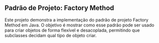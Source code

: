 ## Padrão de Projeto: Factory Method

Este projeto demonstra a implementação do padrão de projeto Factory Method em Java. O objetivo é mostrar como esse padrão pode ser usado para criar objetos de forma flexível e desacoplada, permitindo que subclasses decidam qual tipo de objeto criar.